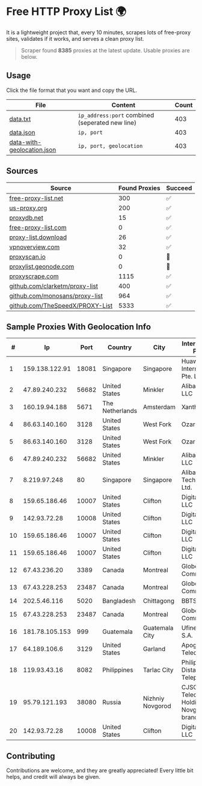 
# Free HTTP Proxy List 🌍

It is a lightweight project that, every 10 minutes, scrapes lots of free-proxy sites, validates if it works, and serves a clean proxy list.


> Scraper found **8385** proxies at the latest update. Usable proxies are below.

## Usage

Click the file format that you want and copy the URL.


|File|Content|Count|
|----|-------|-----|
|[data.txt](https://raw.githubusercontent.com/themiralay/Proxy-List-World/master/data.txt)|`ip_address:port` combined (seperated new line)|403|
|[data.json](https://raw.githubusercontent.com/themiralay/Proxy-List-World/master/data.json)|`ip, port`|403|
|[data-with-geolocation.json](https://raw.githubusercontent.com/themiralay/Proxy-List-World/master/data-with-geolocation.json)|`ip, port, geolocation`|403|

## Sources

|Source|Found Proxies|Succeed|
|------|-------------|-------|
|[free-proxy-list.net](https://free-proxy-list.net)|300|✅|
|[us-proxy.org](https://www.us-proxy.org)|200|✅|
|[proxydb.net](http://proxydb.net)|15|✅|
|[free-proxy-list.com](https://free-proxy-list.com/?page=&port=&type%5B%5D=http&type%5B%5D=https&up_time=0&search=Search)|0|✅|
|[proxy-list.download](https://www.proxy-list.download/HTTP)|26|✅|
|[vpnoverview.com](https://vpnoverview.com/privacy/anonymous-browsing/free-proxy-servers)|32|✅|
|[proxyscan.io](https://www.proxyscan.io)|0|🚫|
|[proxylist.geonode.com](https://proxylist.geonode.com/api/proxy-list?limit=300&page=1&sort_by=lastChecked&sort_type=desc&protocols=http,https)|0|🚫|
|[proxyscrape.com](https://api.proxyscrape.com/v2/?request=displayproxies&protocol=http&timeout=10000&country=all&ssl=all&anonymity=all)|1115|✅|
|[github.com/clarketm/proxy-list](https://raw.githubusercontent.com/clarketm/proxy-list/master/proxy-list-raw.txt)|400|✅|
|[github.com/monosans/proxy-list](https://raw.githubusercontent.com/monosans/proxy-list/main/proxies/http.txt)|964|✅|
|[github.com/TheSpeedX/PROXY-List](https://raw.githubusercontent.com/TheSpeedX/PROXY-List/master/http.txt)|5333|✅|


## Sample Proxies With Geolocation Info

|#|Ip|Port|Country|City|Internet Service Provider|
|-|--|----|-------|----|-------------------------|
|1|159.138.122.91|18081|Singapore|Singapore|Huawei International Pte. LTD|
|2|47.89.240.232|56682|United States|Minkler|Alibaba.com LLC|
|3|160.19.94.188|5671|The Netherlands|Amsterdam|Xantho UAB|
|4|86.63.140.160|3128|United States|West Fork|OzarksGo, LLC|
|5|86.63.140.160|3128|United States|West Fork|OzarksGo, LLC|
|6|47.89.240.232|56682|United States|Minkler|Alibaba.com LLC|
|7|8.219.97.248|80|Singapore|Singapore|Alibaba (US) Technology Co., Ltd.|
|8|159.65.186.46|10007|United States|Clifton|DigitalOcean, LLC|
|9|142.93.72.28|10008|United States|Clifton|DigitalOcean, LLC|
|10|159.65.186.46|10007|United States|Clifton|DigitalOcean, LLC|
|11|159.65.186.46|10007|United States|Clifton|DigitalOcean, LLC|
|12|67.43.236.20|3389|Canada|Montreal|GloboTech Communications|
|13|67.43.228.253|23487|Canada|Montreal|GloboTech Communications|
|14|202.5.46.116|5020|Bangladesh|Chittagong|BBTS-NEW|
|15|67.43.228.253|23487|Canada|Montreal|GloboTech Communications|
|16|181.78.105.153|999|Guatemala|Guatemala City|Ufinet Panama S.A.|
|17|64.189.106.6|3129|United States|Garland|Apogee Telecom Inc.|
|18|119.93.43.16|8082|Philippines|Tarlac City|Philippine Long Distance Telephone Co.|
|19|95.79.121.193|38080|Russia|Nizhniy Novgorod|CJSC "ER-Telecom Holding" Nizhny Novgorod branch|
|20|142.93.72.28|10008|United States|Clifton|DigitalOcean, LLC|



## Contributing

Contributions are welcome, and they are greatly appreciated! Every
little bit helps, and credit will always be given.

